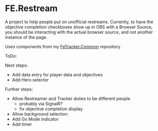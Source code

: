# FE.Restream

A project to help people put on unofficial restreams.  Currently, to have the objective completion checkboxes show up in OBS with a Browser Source, you should be interacting with the actual browser source, and not another instance of the page.

Uses components from my [FeTracker.Common](https://github.com/Antidale/FeTracker.Common) repository

ToDo:

Next steps:
* Add data entry for player data and objectives
* Add Hero selector

Further steps:
* Allow Restreamer and Tracker duties to be different people
  * probably via SignalR?
  * fix objective completion display
* Allow background selection
* Add Go Mode indicator
* Add timer
 